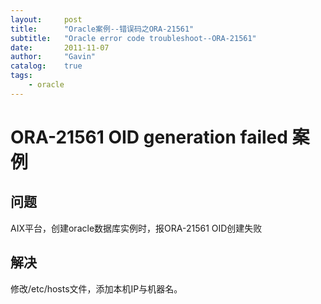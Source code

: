```yaml
---
layout:     post
title:      "Oracle案例--错误码之ORA-21561"
subtitle:   "Oracle error code troubleshoot--ORA-21561"
date:       2011-11-07
author:     "Gavin"
catalog:    true
tags:
    - oracle
---
```


# ORA-21561  OID generation failed 案例

## 问题

AIX平台，创建oracle数据库实例时，报ORA-21561 OID创建失败

## 解决

修改/etc/hosts文件，添加本机IP与机器名。
